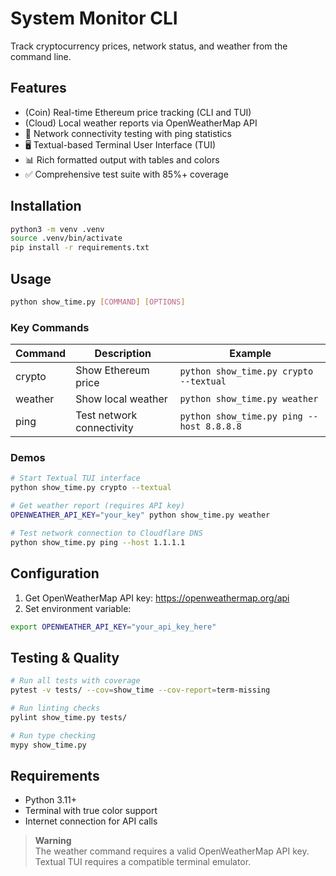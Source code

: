 # System Monitor CLI

Track cryptocurrency prices, network status, and weather from the command line.

## Features

- (Coin) Real-time Ethereum price tracking (CLI and TUI)
- (Cloud) Local weather reports via OpenWeatherMap API
- 📶 Network connectivity testing with ping statistics
- 🖥️ Textual-based Terminal User Interface (TUI)
- 📊 Rich formatted output with tables and colors
- ✅ Comprehensive test suite with 85%+ coverage

## Installation

```bash
python3 -m venv .venv
source .venv/bin/activate
pip install -r requirements.txt
```

## Usage

```bash
python show_time.py [COMMAND] [OPTIONS]
```

### Key Commands

| Command | Description                                | Example                     |
|---------|--------------------------------------------|-----------------------------|
| crypto  | Show Ethereum price                        | `python show_time.py crypto --textual` |
| weather | Show local weather                         | `python show_time.py weather`          |
| ping    | Test network connectivity                  | `python show_time.py ping --host 8.8.8.8` |

### Demos

```bash
# Start Textual TUI interface
python show_time.py crypto --textual

# Get weather report (requires API key)
OPENWEATHER_API_KEY="your_key" python show_time.py weather

# Test network connection to Cloudflare DNS
python show_time.py ping --host 1.1.1.1
```

## Configuration

1. Get OpenWeatherMap API key: https://openweathermap.org/api
2. Set environment variable:
```bash
export OPENWEATHER_API_KEY="your_api_key_here"
```

## Testing & Quality

```bash
# Run all tests with coverage
pytest -v tests/ --cov=show_time --cov-report=term-missing

# Run linting checks
pylint show_time.py tests/

# Run type checking
mypy show_time.py
```

## Requirements

- Python 3.11+
- Terminal with true color support
- Internet connection for API calls

> **Warning**  
> The weather command requires a valid OpenWeatherMap API key.  
> Textual TUI requires a compatible terminal emulator.

